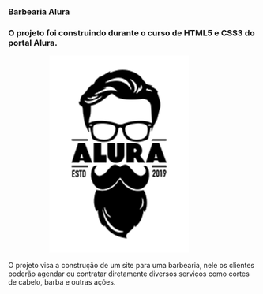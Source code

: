 ### Barbearia Alura ###

### O projeto foi construindo durante o curso de HTML5 e CSS3 do portal Alura. ###

<p align="center">
  <img height="400" src="https://raw.githubusercontent.com/AlexandreSantosAL91/barbearia-alura/main/img/logo.png">
  &nbsp;&nbsp;&nbsp;&nbsp;&nbsp;&nbsp;&nbsp;&nbsp;&nbsp;&nbsp;&nbsp;&nbsp;&nbsp;
</p>

O projeto visa a construção de um site para uma barbearia, nele os clientes poderão agendar ou contratar diretamente diversos serviços como cortes de cabelo, barba e outras ações.
